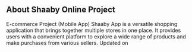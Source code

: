 ## About Shaaby Online Project

E-commerce Project (Mobile App)
Shaaby App is a versatile shopping application that brings together multiple stores in one place. It provides users with a convenient platform to explore a wide range of products and make purchases from various sellers.
Updated on
